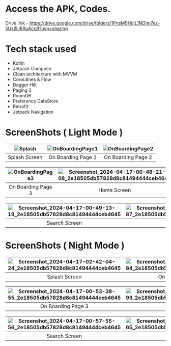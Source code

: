 # Access the APK, Codes.
Drive link - https://drive.google.com/drive/folders/1PnsM9HdjL1NDIm7ez-5Uki5II6RuAccB?usp=sharing

# Tech stack used
* Kotlin
* Jetpack Compose 
* Clean architecture with MVVM
* Coroutines & Flow
* Dagger Hilt
* Paging 3
* RoomDB
* Preference DataStore
* Retrofit
* Jetpack Navigation

# ScreenShots ( Light Mode )


| ![Splash](https://github.com/Viraj76/NewsApp-TaskBy-AR/assets/98775599/1dd13ed6-3111-4b92-9cdf-55c1ebbbfefa)| ![OnBoardingPage1](https://github.com/Viraj76/NewsApp-TaskBy-AR/assets/98775599/7fb1c528-8a5e-4bd4-8f4b-783267ff05e1)| ![OnBoardingPage2](https://github.com/Viraj76/NewsApp-TaskBy-AR/assets/98775599/3948113d-1986-47e7-8082-ee017752a225) |
|:----------------------:|:----------------------:|:----------------------:|
|    Splash Screen  |    On Boarding Page 1  |    On Boarding Page 2  |



| ![OnBoardingPage3](https://github.com/Viraj76/NewsApp-TaskBy-AR/assets/98775599/70cb5512-9d58-49b1-8337-3e8e7646c151)| ![Screenshot_2024-04-17-00-48-21-08_2e18505db57828d8c81494444ceb4645](https://github.com/Viraj76/NewsApp-TaskBy-AR/assets/98775599/c0517d05-c9bf-4322-9f1f-9103899304b1)| ![Screenshot_2024-04-17-00-48-25-36_2e18505db57828d8c81494444ceb4645](https://github.com/Viraj76/NewsApp-TaskBy-AR/assets/98775599/a96ca5a9-569a-4505-ba4c-d522ab68b18b) |
|:----------------------:|:----------------------:|:----------------------:|
|    On Boarding Page 3 |    Home Screen  |    Bookmark Screen (No article saved)  |



| ![Screenshot_2024-04-17-00-49-13-19_2e18505db57828d8c81494444ceb4645](https://github.com/Viraj76/NewsApp-TaskBy-AR/assets/98775599/d4dd2adb-f3e7-44af-9a8a-20b50d833311)| ![Screenshot_2024-04-17-00-49-45-87_2e18505db57828d8c81494444ceb4645](https://github.com/Viraj76/NewsApp-TaskBy-AR/assets/98775599/1e6fc937-5cc2-4b57-83d2-673686809f5e)| ![Screenshot_2024-04-17-00-49-59-48_2e18505db57828d8c81494444ceb4645](https://github.com/Viraj76/NewsApp-TaskBy-AR/assets/98775599/e36c8b1c-9195-4157-9f26-7f412efdbac1)|
|:----------------------:|:----------------------:|:----------------------:|
|    Search Screen  |    Detail Screen  |    BookMark Screen (Some article saved)  |


# ScreenShots ( Night Mode )


| ![Screenshot_2024-04-17-02-42-04-24_2e18505db57828d8c81494444ceb4645](https://github.com/Viraj76/NewsApp-TaskBy-AR/assets/98775599/ee722614-ecdc-4d6d-bc11-6395fab1e8fc)| ![Screenshot_2024-04-17-00-53-33-84_2e18505db57828d8c81494444ceb4645](https://github.com/Viraj76/NewsApp-TaskBy-AR/assets/98775599/3598d333-cb7a-41ab-887e-e9f89c4166d8)| ![Screenshot_2024-04-17-00-53-36-20_2e18505db57828d8c81494444ceb4645](https://github.com/Viraj76/NewsApp-TaskBy-AR/assets/98775599/4a2ae0b9-20a7-4daa-a7f7-f7747bb6f260)|
|:----------------------:|:----------------------:|:----------------------:|
|    Splash Screen  |    On Boarding Page 1  |    On Boarding Page 2  |



| ![Screenshot_2024-04-17-00-53-38-55_2e18505db57828d8c81494444ceb4645](https://github.com/Viraj76/NewsApp-TaskBy-AR/assets/98775599/0a0d7f32-5b75-4956-ae94-ea8188e4fd68)| ![Screenshot_2024-04-17-01-04-08-93_2e18505db57828d8c81494444ceb4645](https://github.com/Viraj76/NewsApp-TaskBy-AR/assets/98775599/1c95f8d8-cca4-424b-94f7-9887e3bd7108)| ![Screenshot_2024-04-17-00-53-51-00_2e18505db57828d8c81494444ceb4645](https://github.com/Viraj76/NewsApp-TaskBy-AR/assets/98775599/c3b41a5c-4fbc-4604-95f7-fdc7a1f63fee)|
|:----------------------:|:----------------------:|:----------------------:|
|    On Boarding Page 3 |    Home Screen  |    Bookmark Screen (No article saved)  |



| ![Screenshot_2024-04-17-00-57-55-56_2e18505db57828d8c81494444ceb4645](https://github.com/Viraj76/NewsApp-TaskBy-AR/assets/98775599/ad9e4b7f-7c07-4414-b46e-7fce43b20712)| ![Screenshot_2024-04-17-00-58-43-65_2e18505db57828d8c81494444ceb4645](https://github.com/Viraj76/NewsApp-TaskBy-AR/assets/98775599/ebc9a6d7-4b9a-4144-9b96-e78ea2205ed3)| ![Screenshot_2024-04-17-00-59-00-24_2e18505db57828d8c81494444ceb4645](https://github.com/Viraj76/NewsApp-TaskBy-AR/assets/98775599/4e174410-1f24-4713-9255-e844099b3a59)|
|:----------------------:|:----------------------:|:----------------------:|
|    Search Screen  |    Detail Screen  |    BookMark Screen (Some article saved)  |






